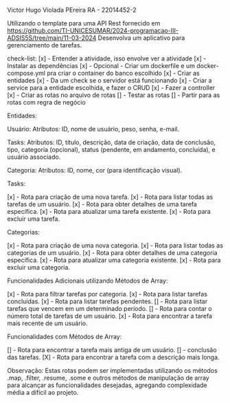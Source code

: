 Victor Hugo Violada PEreira RA - 22014452-2

Utilizando o template para uma API Rest fornecido em <https://github.com/TI-UNICESUMAR/2024-programacao-III-ADSIS5S/tree/main/11-03-2024>
Desenvolva um aplicativo para gerenciamento de tarefas.

check-list:
[x] - Entender a atividade, isso envolve ver a atividade
[x] - Instalar as dependências
[x] - Opcional - Criar um dockerfile e um docker-compose.yml pra criar o container do banco escolhido
[x] - Criar as entidades
[x] - Da um check se o servidor está funcionando
[x] - Criar a service para a entidade escolhida, e fazer o CRUD
[x] - Fazer a controller
[x] - Criar as rotas no arquivo de rotas
[] - Testar as rotas
[] - Partir para as rotas com regra de negócio

Entidades:

Usuário:
Atributos: ID, nome de usuário, peso, senha, e-mail.

Tasks:
Atributos: ID, título, descrição, data de criação, data de conclusão, tipo, categoria (opcional), status (pendente, em andamento, concluída), e usuário associado.

Categoria:
Atributos: ID, nome, cor (para identificação visual).

Tasks:

[x] - Rota para criação de uma nova tarefa.
[x] - Rota para listar todas as tarefas de um usuário.
[x] - Rota para obter detalhes de uma tarefa específica.
[x] - Rota para atualizar uma tarefa existente.
[x] - Rota para excluir uma tarefa.

Categorias:

[x] - Rota para criação de uma nova categoria.
[x] - Rota para listar todas as categorias de um usuário.
[x] - Rota para obter detalhes de uma categoria específica.
[x] - Rota para atualizar uma categoria existente.
[x] - Rota para excluir uma categoria.

Funcionalidades Adicionais utilizando Métodos de Array:

[x] - Rota para filtrar tarefas por categoria.
[x] - Rota para listar tarefas concluídas.
[x] - Rota para listar tarefas pendentes.
[] - Rota para listar tarefas que vencem em um determinado período.
[] - Rota para contar o número total de tarefas de um usuário.
[x] - Rota para encontrar a tarefa mais recente de um usuário.

Funcionalidades com Métodos de Array:

[] - Rota para encontrar a tarefa mais antiga de um usuário.
[] - conclusão das tarefas.
[X] - Rota para encontrar a tarefa com a descrição mais longa.

Observação:
Estas rotas podem ser implementadas utilizando os métodos .map, .filter, .resume, .some e outros métodos de manipulação de array para alcançar as funcionalidades desejadas, agregando complexidade média a difícil ao projeto.
